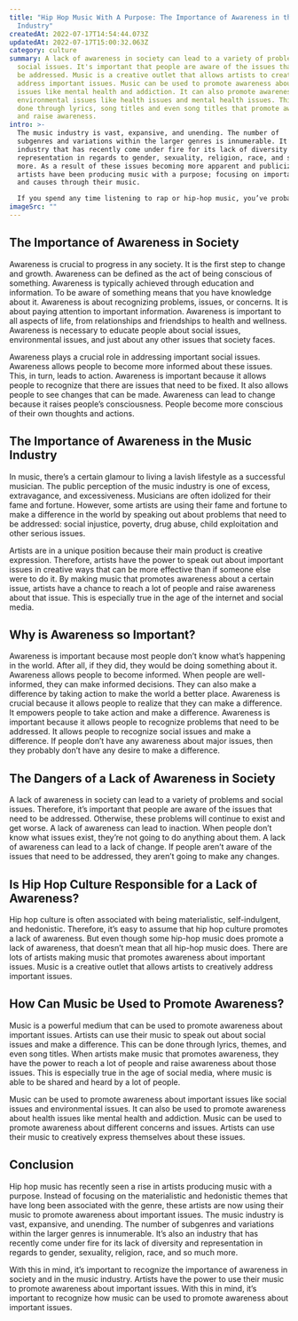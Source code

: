 ```yaml
---
title: "Hip Hop Music With A Purpose: The Importance of Awareness in the Music
  Industry"
createdAt: 2022-07-17T14:54:44.073Z
updatedAt: 2022-07-17T15:00:32.063Z
category: culture
summary: A lack of awareness in society can lead to a variety of problems and
  social issues. It's important that people are aware of the issues that need to
  be addressed. Music is a creative outlet that allows artists to creatively
  address important issues. Music can be used to promote awareness about health
  issues like mental health and addiction. It can also promote awareness of
  environmental issues like health issues and mental health issues. This can be
  done through lyrics, song titles and even song titles that promote awareness
  and raise awareness.
intro: >-
  The music industry is vast, expansive, and unending. The number of
  subgenres and variations within the larger genres is innumerable. It’s also an
  industry that has recently come under fire for its lack of diversity and
  representation in regards to gender, sexuality, religion, race, and so much
  more. As a result of these issues becoming more apparent and publicized,
  artists have been producing music with a purpose; focusing on important topics
  and causes through their music. 

  If you spend any time listening to rap or hip-hop music, you’ve probably noticed how many songs are about money, sex, drugs, partying—basically all the things you can do when you’re rich and famous. But there are some rappers who are using their fame to make a difference in the world by speaking out about problems that need to be addressed: social injustice, poverty, drug abuse, child exploitation and other serious issues. These artists are making a conscious effort to use their music to make a positive impact on society rather than just focusing on things like materialism or promiscuity.
imageSrc: ""
---
```


## The Importance of Awareness in Society

Awareness is crucial to progress in any society. It is the first step to change and growth. Awareness can be defined as the act of being conscious of something. Awareness is typically achieved through education and information. To be aware of something means that you have knowledge about it. Awareness is about recognizing problems, issues, or concerns. It is about paying attention to important information. Awareness is important to all aspects of life, from relationships and friendships to health and wellness. Awareness is necessary to educate people about social issues, environmental issues, and just about any other issues that society faces.

Awareness plays a crucial role in addressing important social issues. Awareness allows people to become more informed about these issues. This, in turn, leads to action. Awareness is important because it allows people to recognize that there are issues that need to be fixed. It also allows people to see changes that can be made. Awareness can lead to change because it raises people’s consciousness. People become more conscious of their own thoughts and actions.

## The Importance of Awareness in the Music Industry

In music, there’s a certain glamour to living a lavish lifestyle as a successful musician. The public perception of the music industry is one of excess, extravagance, and excessiveness. Musicians are often idolized for their fame and fortune. However, some artists are using their fame and fortune to make a difference in the world by speaking out about problems that need to be addressed: social injustice, poverty, drug abuse, child exploitation and other serious issues.

Artists are in a unique position because their main product is creative expression. Therefore, artists have the power to speak out about important issues in creative ways that can be more effective than if someone else were to do it. By making music that promotes awareness about a certain issue, artists have a chance to reach a lot of people and raise awareness about that issue. This is especially true in the age of the internet and social media.

## Why is Awareness so Important?

Awareness is important because most people don’t know what’s happening in the world. After all, if they did, they would be doing something about it. Awareness allows people to become informed. When people are well-informed, they can make informed decisions. They can also make a difference by taking action to make the world a better place. Awareness is crucial because it allows people to realize that they can make a difference. It empowers people to take action and make a difference. Awareness is important because it allows people to recognize problems that need to be addressed. It allows people to recognize social issues and make a difference. If people don’t have any awareness about major issues, then they probably don’t have any desire to make a difference.

## The Dangers of a Lack of Awareness in Society

A lack of awareness in society can lead to a variety of problems and social issues. Therefore, it’s important that people are aware of the issues that need to be addressed. Otherwise, these problems will continue to exist and get worse. A lack of awareness can lead to inaction. When people don’t know what issues exist, they’re not going to do anything about them. A lack of awareness can lead to a lack of change. If people aren’t aware of the issues that need to be addressed, they aren’t going to make any changes.

## Is Hip Hop Culture Responsible for a Lack of Awareness?

Hip hop culture is often associated with being materialistic, self-indulgent, and hedonistic. Therefore, it’s easy to assume that hip hop culture promotes a lack of awareness. But even though some hip-hop music does promote a lack of awareness, that doesn’t mean that all hip-hop music does. There are lots of artists making music that promotes awareness about important issues. Music is a creative outlet that allows artists to creatively address important issues.

## How Can Music be Used to Promote Awareness?

Music is a powerful medium that can be used to promote awareness about important issues. Artists can use their music to speak out about social issues and make a difference. This can be done through lyrics, themes, and even song titles. When artists make music that promotes awareness, they have the power to reach a lot of people and raise awareness about those issues. This is especially true in the age of social media, where music is able to be shared and heard by a lot of people.

Music can be used to promote awareness about important issues like social issues and environmental issues. It can also be used to promote awareness about health issues like mental health and addiction. Music can be used to promote awareness about different concerns and issues. Artists can use their music to creatively express themselves about these issues.

## Conclusion

Hip hop music has recently seen a rise in artists producing music with a purpose. Instead of focusing on the materialistic and hedonistic themes that have long been associated with the genre, these artists are now using their music to promote awareness about important issues. The music industry is vast, expansive, and unending. The number of subgenres and variations within the larger genres is innumerable. It’s also an industry that has recently come under fire for its lack of diversity and representation in regards to gender, sexuality, religion, race, and so much more.

With this in mind, it’s important to recognize the importance of awareness in society and in the music industry. Artists have the power to use their music to promote awareness about important issues. With this in mind, it’s important to recognize how music can be used to promote awareness about important issues.
